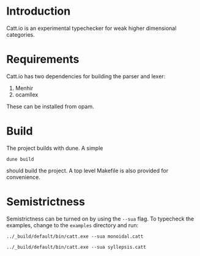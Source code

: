 
# Introduction

Catt.io is an experimental typechecker for weak higher dimensional
categories.

# Requirements

Catt.io has two dependencies for building the parser and lexer:

1. Menhir
2. ocamllex

These can be installed from opam.

# Build

The project builds with dune.  A simple

```
dune build
```

should build the project.  A top level Makefile is also provided for
convenience.

# Semistrictness

Semistrictness can be turned on by using the `--sua` flag.  To typecheck the examples, change to the `examples` directory and run:

`../_build/default/bin/catt.exe --sua monoidal.catt`

`../_build/default/bin/catt.exe --sua syllepsis.catt`
